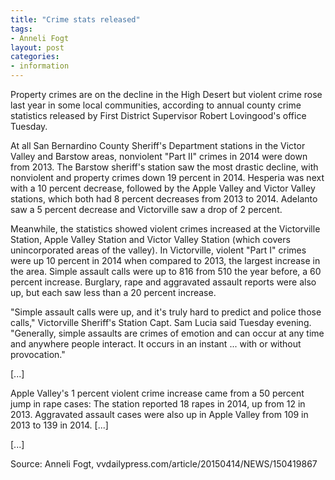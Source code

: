 ```yaml
---
title: "Crime stats released"
tags:
- Anneli Fogt
layout: post
categories:
- information
---
```


Property crimes are on the decline in the High Desert but violent crime rose last year in some local communities, according to annual county crime statistics released by First District Supervisor Robert Lovingood's office Tuesday.

At all San Bernardino County Sheriff's Department stations in the Victor Valley and Barstow areas, nonviolent "Part II" crimes in 2014 were down from 2013. The Barstow sheriff's station saw the most drastic decline, with nonviolent and property crimes down 19 percent in 2014. Hesperia was next with a 10 percent decrease, followed by the Apple Valley and Victor Valley stations, which both had 8 percent decreases from 2013 to 2014. Adelanto saw a 5 percent decrease and Victorville saw a drop of 2 percent.

Meanwhile, the statistics showed violent crimes increased at the Victorville Station, Apple Valley Station and Victor Valley Station (which covers unincorporated areas of the valley). In Victorville, violent "Part I" crimes were up 10 percent in 2014 when compared to 2013, the largest increase in the area. Simple assault calls were up to 816 from 510 the year before, a 60 percent increase. Burglary, rape and aggravated assault reports were also up, but each saw less than a 20 percent increase.

"Simple assault calls were up, and it's truly hard to predict and police those calls," Victorville Sheriff's Station Capt. Sam Lucia said Tuesday evening. "Generally, simple assaults are crimes of emotion and can occur at any time and anywhere people interact. It occurs in an instant ... with or without provocation."

[...]

Apple Valley's 1 percent violent crime increase came from a 50 percent jump in rape cases: The station reported 18 rapes in 2014, up from 12 in 2013. Aggravated assault cases were also up in Apple Valley from 109 in 2013 to 139 in 2014. [...]

[...]

Source: Anneli Fogt, vvdailypress.com/article/20150414/NEWS/150419867
